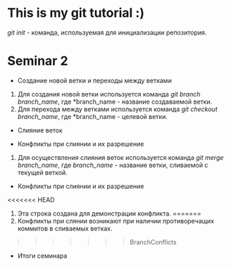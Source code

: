 # This is my git tutorial :)

*git init* - команда, используемая для инициализации репозитория.

# Seminar 2

* Создание новой ветки и переходы между ветками

1. Для создания новой ветки используется команда  *git branch branch_name*, где *branch_name - название создаваемой ветки.
2. Для перехода между ветками используется команда *git checkout branch_name*, где *branch_name - целевой ветки.

* Слияние веток

* Конфликты при слиянии и их разрешение


1. Для осуществления слияния веток используется команда *git merge branch_name*, где *branch_name* - название ветки, сливаемой с текущей веткой.

* Конфликты при слиянии и их разрешение

<<<<<<< HEAD
1. Эта строка создана для демонстрации конфликта.
=======
1. Конфликты при слянии возникают при наличии противоречащих коммитов в сливаемых ветках.
>>>>>>> BranchConflicts

* Итоги семинара